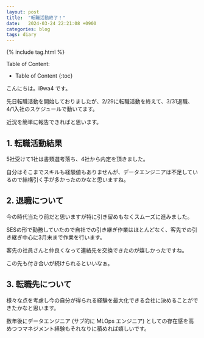 ```yaml
---
layout: post
title:  "転職活動終了！"
date:   2024-03-24 22:21:08 +0900
categories: blog
tags: diary
---
```


{% include tag.html %}

Table of Content:
- Table of Content
{:toc}

<!-- # h1 -->

こんにちは。i9wa4 です。

先日転職活動を開始しておりましたが、2/29に転職活動を終えて、3/31退職、4/1入社のスケジュールで動いてます。

近況を簡単に報告できればと思います。

## 1. 転職活動結果

5社受けて1社は書類選考落ち、4社から内定を頂きました。

自分はそこまでスキルも経験値もありませんが、データエンジニアは不足しているので結構引く手が多かったのかなと思いますね。

## 2. 退職について

今の時代当たり前だと思いますが特に引き留めもなくスムーズに進みました。

SESの形で勤務していたので自社での引き継ぎ作業はほとんどなく、客先での引き継ぎ中心に3月末まで作業を行います。

客先の社員さんと仲良くなって連絡先を交換できたのが嬉しかったですね。

この先も付き合いが続けられるといいなぁ。

## 3. 転職先について

様々な点を考慮し今の自分が得られる経験を最大化できる会社に決めることができたかなと思います。

数年後にデータエンジニア (サブ的に MLOps エンジニア) としての存在感を高めつつマネジメント経験もそれなりに積めれば嬉しいです。
